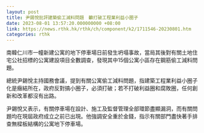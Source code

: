 ```yaml
---
layout: post
title: 尹錫悅批評建築偷工減料問題　籲打破工程業利益小圈子
date: 2023-08-01 13:57:20.000000000 +08:00
link: https://news.rthk.hk/rthk/ch/component/k2/1711546-20230801.htm
categories: rthk
---
```


南韓仁川市一幢新建公寓的地下停車場日前發生坍塌事故，當局其後對有關土地住宅公社招標的公寓建設項目全數調查，發現其中15個公寓小區存在鋼筋偷工減料問題。

總統尹錫悅主持國務會議，提到有關公寓偷工減料問題，指建築工程業利益小圈子化是癥結所在，政府反對搞小圈子，必須打破；若不打破利益圈和腐敗圈，任何創新和改革都沒有出路。

尹錫悅又表示，有關停車場在設計、施工及監督管理全部環節盡顯漏洞，而有關問題均在現屆政府成立之前已出現。他強調安全重於金錢，指示有關部門盡快著手排查無樑板結構的公寓地下停車場。
